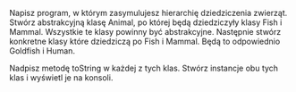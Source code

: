 Napisz program, w którym zasymulujesz hierarchię dziedziczenia zwierząt. 
Stwórz abstrakcyjną klasę Animal, po której będą dziedziczyły klasy Fish i Mammal. 
Wszystkie te klasy powinny być abstrakcyjne. Następnie stwórz konkretne klasy które dziedziczą po Fish i Mammal. Będą to odpowiednio Goldfish i Human.

Nadpisz metodę toString w każdej z tych klas. Stwórz instancje obu tych klas i wyświetl je na konsoli.
